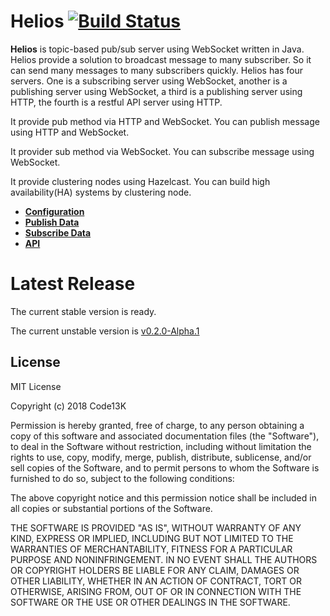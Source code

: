 # Helios [![Build Status](https://travis-ci.org/code13k/helios.svg?branch=master)](https://travis-ci.org/code13k/helios)
**Helios** is topic-based pub/sub server using WebSocket written in Java.
Helios provide a solution to broadcast message to many subscriber. So it can send many messages to many subscribers quickly.
Helios has four servers. One is a subscribing server using WebSocket, another is a publishing server using WebSocket, a third is a publishing server using HTTP, the fourth is a restful API server using HTTP.

It provide pub method via HTTP and WebSocket.
You can publish message using HTTP and WebSocket.

It provider sub method via WebSocket.
You can subscribe message using WebSocket.

It provide clustering nodes using Hazelcast.
You can build high availability(HA) systems by clustering node.

* **[Configuration](./doc/configuration.md)**
* **[Publish Data](./doc/pub_server.md)**
* **[Subscribe Data](./doc/sub_server.md)**
* **[API](./doc/api_server.md)**


# Latest Release
The current stable version is ready.

The current unstable version is [v0.2.0-Alpha.1](https://github.com/code13k/helios/releases/tag/0.2.0-Alpha.1)


## License
MIT License

Copyright (c) 2018 Code13K

Permission is hereby granted, free of charge, to any person obtaining a copy
of this software and associated documentation files (the "Software"), to deal
in the Software without restriction, including without limitation the rights
to use, copy, modify, merge, publish, distribute, sublicense, and/or sell
copies of the Software, and to permit persons to whom the Software is
furnished to do so, subject to the following conditions:

The above copyright notice and this permission notice shall be included in all
copies or substantial portions of the Software.

THE SOFTWARE IS PROVIDED "AS IS", WITHOUT WARRANTY OF ANY KIND, EXPRESS OR
IMPLIED, INCLUDING BUT NOT LIMITED TO THE WARRANTIES OF MERCHANTABILITY,
FITNESS FOR A PARTICULAR PURPOSE AND NONINFRINGEMENT. IN NO EVENT SHALL THE
AUTHORS OR COPYRIGHT HOLDERS BE LIABLE FOR ANY CLAIM, DAMAGES OR OTHER
LIABILITY, WHETHER IN AN ACTION OF CONTRACT, TORT OR OTHERWISE, ARISING FROM,
OUT OF OR IN CONNECTION WITH THE SOFTWARE OR THE USE OR OTHER DEALINGS IN THE
SOFTWARE.



                               
